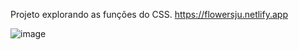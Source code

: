 Projeto explorando as funções do CSS.
https://flowersju.netlify.app

![image](https://github.com/VitorDarilho/flowersJuu/assets/117047872/19559ad0-d85b-4249-bf33-cba578d6953f)
